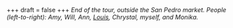 
+++
draft = false
+++
_End of the tour, outside the San Pedro market. People (left-to-right): Amy, Will, Ann, [Louis](/blog/louis-from-amigos), Chrystal, myself, and Monika._
